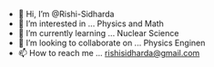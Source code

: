- 👋 Hi, I’m @Rishi-Sidharda
- 👀 I’m interested in ... Physics and Math
- 🌱 I’m currently learning ... Nuclear Science
- 💞️ I’m looking to collaborate on ... Physics Enginen  
- 📫 How to reach me ... rishisidharda@gmail.com

<!---
Rishi-Sidharda/Rishi-Sidharda is a ✨ special ✨ repository because its `README.md` (this file) appears on your GitHub profile.
You can click the Preview link to take a look at your changes.
--->
